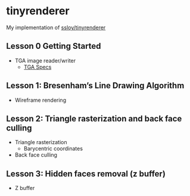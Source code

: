 # tinyrenderer

My implementation of [ssloy/tinyrenderer](https://github.com/ssloy/tinyrenderer)

## Lesson 0 Getting Started

- TGA image reader/writer
  - [TGA Specs](http://tfc.duke.free.fr/coding/tga_specs.pdf)

## Lesson 1: Bresenham’s Line Drawing Algorithm

- Wireframe rendering

## Lesson 2: Triangle rasterization and back face culling

- Triangle rasterization
  - Barycentric coordinates
- Back face culling

## Lesson 3: Hidden faces removal (z buffer)

- Z buffer
